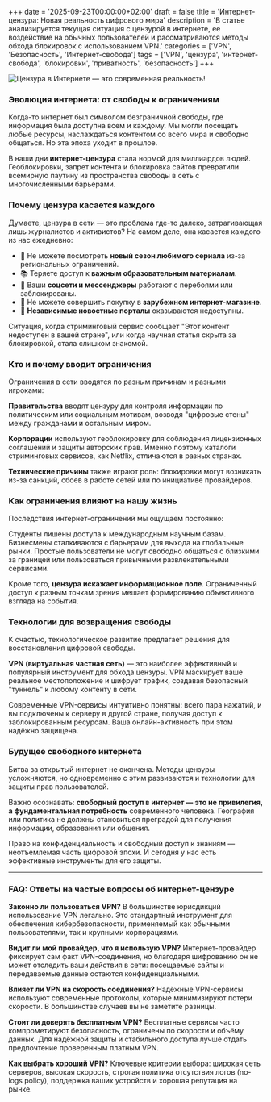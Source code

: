 +++
date = '2025-09-23T00:00:00+02:00'
draft = false
title = 'Интернет-цензура: Новая реальность цифрового мира'
description = 'В статье анализируется текущая ситуация с цензурой в интернете, ее воздействие на обычных пользователей и рассматриваются методы обхода блокировок с использованием VPN.'
categories = ['VPN', 'Безопасность', 'Интернет-свобода']
tags = ['VPN', 'цензура', 'интернет-свобода', 'блокировки', 'приватность', 'безопасность']
+++

![Цензура в Интернете — это современная реальность!](https://imagestoring.fra1.cdn.digitaloceanspaces.com/0886D4F7-82D4-49D4-A857-60C5F56774BF.png)

### Эволюция интернета: от свободы к ограничениям

Когда-то интернет был символом безграничной свободы, где информация была доступна всем и каждому. Мы могли посещать любые ресурсы, наслаждаться контентом со всего мира и свободно общаться. Но эта эпоха уходит в прошлое.

В наши дни **интернет-цензура** стала нормой для миллиардов людей. Геоблокировки, запрет контента и блокировка сайтов превратили всемирную паутину из пространства свободы в сеть с многочисленными барьерами.

### Почему цензура касается каждого

Думаете, цензура в сети — это проблема где-то далеко, затрагивающая лишь журналистов и активистов? На самом деле, она касается каждого из нас ежедневно:

- 🚫 Не можете посмотреть **новый сезон любимого сериала** из-за региональных ограничений.
- 📚 Теряете доступ к **важным образовательным материалам**.
- 💬 Ваши **соцсети и мессенджеры** работают с перебоями или заблокированы.
- 🛒 Не можете совершить покупку в **зарубежном интернет-магазине**.
- 📰 **Независимые новостные порталы** оказываются недоступны.

Ситуация, когда стриминговый сервис сообщает "Этот контент недоступен в вашей стране", или когда научная статья скрыта за блокировкой, стала слишком знакомой.

### Кто и почему вводит ограничения

Ограничения в сети вводятся по разным причинам и разными игроками:

**Правительства** вводят цензуру для контроля информации по политическим или социальным мотивам, возводя "цифровые стены" между гражданами и остальным миром.

**Корпорации** используют геоблокировку для соблюдения лицензионных соглашений и защиты авторских прав. Именно поэтому каталоги стриминговых сервисов, как Netflix, отличаются в разных странах.

**Технические причины** также играют роль: блокировки могут возникать из-за санкций, сбоев в работе сетей или по инициативе провайдеров.

### Как ограничения влияют на нашу жизнь

Последствия интернет-ограничений мы ощущаем постоянно:

Студенты лишены доступа к международным научным базам. Бизнесмены сталкиваются с барьерами для выхода на глобальные рынки. Простые пользователи не могут свободно общаться с близкими за границей или пользоваться привычными развлекательными сервисами.

Кроме того, **цензура искажает информационное поле**. Ограниченный доступ к разным точкам зрения мешает формированию объективного взгляда на события.

### Технологии для возвращения свободы

К счастью, технологическое развитие предлагает решения для восстановления цифровой свободы.

**VPN (виртуальная частная сеть)** — это наиболее эффективный и популярный инструмент для обхода цензуры. VPN маскирует ваше реальное местоположение и шифрует трафик, создавая безопасный "туннель" к любому контенту в сети.

Современные VPN-сервисы интуитивно понятны: всего пара нажатий, и вы подключены к серверу в другой стране, получая доступ к заблокированным ресурсам. Ваша онлайн-активность при этом надёжно защищена.

### Будущее свободного интернета

Битва за открытый интернет не окончена. Методы цензуры усложняются, но одновременно с этим развиваются и технологии для защиты прав пользователей.

Важно осознавать: **свободный доступ в интернет — это не привилегия, а фундаментальная потребность** современного человека. География или политика не должны становиться преградой для получения информации, образования или общения.

Право на конфиденциальность и свободный доступ к знаниям — неотъемлемая часть цифровой эпохи. И сегодня у нас есть эффективные инструменты для его защиты.

---

### FAQ: Ответы на частые вопросы об интернет-цензуре

**Законно ли пользоваться VPN?**
В большинстве юрисдикций использование VPN легально. Это стандартный инструмент для обеспечения кибербезопасности, применяемый как обычными пользователями, так и крупными корпорациями.

**Видит ли мой провайдер, что я использую VPN?**
Интернет-провайдер фиксирует сам факт VPN-соединения, но благодаря шифрованию он не может отследить ваши действия в сети: посещаемые сайты и передаваемые данные остаются конфиденциальными.

**Влияет ли VPN на скорость соединения?**
Надёжные VPN-сервисы используют современные протоколы, которые минимизируют потери скорости. В большинстве случаев вы не заметите разницы.

**Стоит ли доверять бесплатным VPN?**
Бесплатные сервисы часто компрометируют безопасность, ограничены по скорости и объёму данных. Для надёжной защиты и стабильного доступа лучше отдать предпочтение проверенным платным VPN.

**Как выбрать хороший VPN?**
Ключевые критерии выбора: широкая сеть серверов, высокая скорость, строгая политика отсутствия логов (no-logs policy), поддержка ваших устройств и хорошая репутация на рынке.